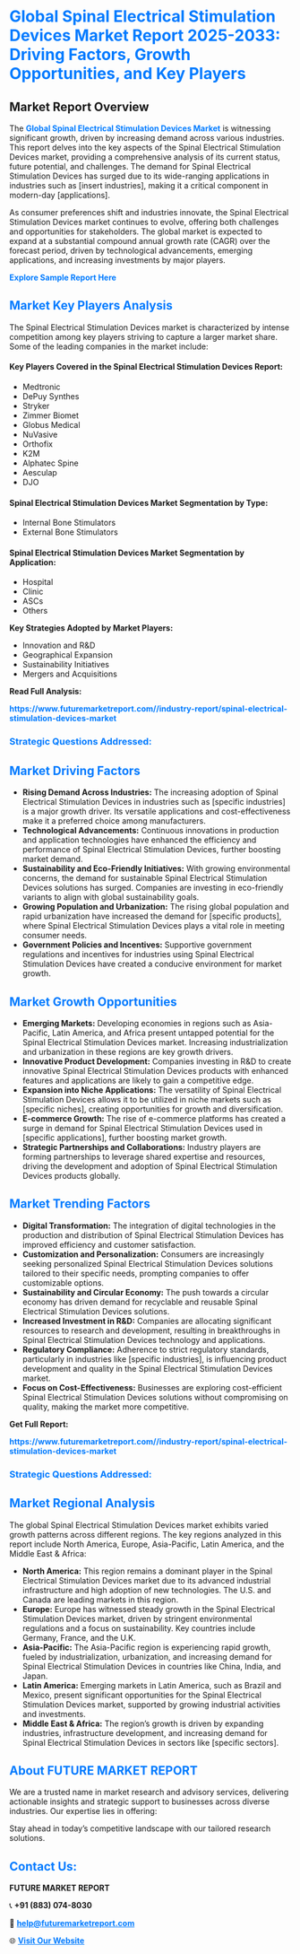 <h1 style="color: #007BFF;">Global Spinal Electrical Stimulation Devices Market Report 2025-2033: Driving Factors, Growth Opportunities, and Key Players</h1>

<section id="overview">
<h2>Market Report Overview</h2>
<p>The <a href="https://www.futuremarketreport.com//industry-report/spinal-electrical-stimulation-devices-market" style="color: #007BFF; text-decoration: none;"><strong>Global Spinal Electrical Stimulation Devices Market</strong></a> is witnessing significant growth, driven by increasing demand across various industries. This report delves into the key aspects of the Spinal Electrical Stimulation Devices market, providing a comprehensive analysis of its current status, future potential, and challenges. The demand for Spinal Electrical Stimulation Devices has surged due to its wide-ranging applications in industries such as [insert industries], making it a critical component in modern-day [applications].</p>
<p>As consumer preferences shift and industries innovate, the Spinal Electrical Stimulation Devices market continues to evolve, offering both challenges and opportunities for stakeholders. The global market is expected to expand at a substantial compound annual growth rate (CAGR) over the forecast period, driven by technological advancements, emerging applications, and increasing investments by major players.</p>
</section>

<section id="overview">
<p><a href="https://www.futuremarketreport.com//request-sample/reportId=53735" style="color: #007BFF; text-decoration: none;"><strong>Explore Sample Report Here</strong></a></p>
</section>

<section id="key-players">
<h2 style="color: #007BFF;">Market Key Players Analysis</h2>
<p>The Spinal Electrical Stimulation Devices market is characterized by intense competition among key players striving to capture a larger market share. Some of the leading companies in the market include:</p>
<h4>Key Players Covered in the Spinal Electrical Stimulation Devices Report:</h4>
<ul><li>Medtronic</li><li>DePuy Synthes</li><li>Stryker</li><li>Zimmer Biomet</li><li>Globus Medical</li><li>NuVasive</li><li>Orthofix</li><li>K2M</li><li>Alphatec Spine</li><li>Aesculap</li><li>DJO</li></ul>
<h4>Spinal Electrical Stimulation Devices Market Segmentation by Type:</h4>
<ul><li>Internal Bone Stimulators</li><li>External Bone Stimulators</li></ul>

<h4>Spinal Electrical Stimulation Devices Market Segmentation by Application:</h4>
<ul><li>Hospital</li><li>Clinic</li><li>ASCs</li><li>Others</li></ul>
<p><strong>Key Strategies Adopted by Market Players:</strong></p>
<ul>
<li>Innovation and R&D</li>
<li>Geographical Expansion</li>
<li>Sustainability Initiatives</li>
<li>Mergers and Acquisitions</li>
</ul>
</section>

<section>
<p><strong>Read Full Analysis: </strong></p><a href="https://www.futuremarketreport.com//industry-report/spinal-electrical-stimulation-devices-market" style="color: #007BFF; text-decoration: none;"><strong>https://www.futuremarketreport.com//industry-report/spinal-electrical-stimulation-devices-market</strong></a>
<h3 style="color: #007BFF;">Strategic Questions Addressed:</h3>
</section>

<section id="driving-factors">
<h2 style="color: #007BFF;">Market Driving Factors</h2>
<ul>
<li><strong>Rising Demand Across Industries:</strong> The increasing adoption of Spinal Electrical Stimulation Devices in industries such as [specific industries] is a major growth driver. Its versatile applications and cost-effectiveness make it a preferred choice among manufacturers.</li>
<li><strong>Technological Advancements:</strong> Continuous innovations in production and application technologies have enhanced the efficiency and performance of Spinal Electrical Stimulation Devices, further boosting market demand.</li>
<li><strong>Sustainability and Eco-Friendly Initiatives:</strong> With growing environmental concerns, the demand for sustainable Spinal Electrical Stimulation Devices solutions has surged. Companies are investing in eco-friendly variants to align with global sustainability goals.</li>
<li><strong>Growing Population and Urbanization:</strong> The rising global population and rapid urbanization have increased the demand for [specific products], where Spinal Electrical Stimulation Devices plays a vital role in meeting consumer needs.</li>
<li><strong>Government Policies and Incentives:</strong> Supportive government regulations and incentives for industries using Spinal Electrical Stimulation Devices have created a conducive environment for market growth.</li>
</ul>
</section>

<section id="growth-opportunities">
<h2 style="color: #007BFF;">Market Growth Opportunities</h2>
<ul>
<li><strong>Emerging Markets:</strong> Developing economies in regions such as Asia-Pacific, Latin America, and Africa present untapped potential for the Spinal Electrical Stimulation Devices market. Increasing industrialization and urbanization in these regions are key growth drivers.</li>
<li><strong>Innovative Product Development:</strong> Companies investing in R&D to create innovative Spinal Electrical Stimulation Devices products with enhanced features and applications are likely to gain a competitive edge.</li>
<li><strong>Expansion into Niche Applications:</strong> The versatility of Spinal Electrical Stimulation Devices allows it to be utilized in niche markets such as [specific niches], creating opportunities for growth and diversification.</li>
<li><strong>E-commerce Growth:</strong> The rise of e-commerce platforms has created a surge in demand for Spinal Electrical Stimulation Devices used in [specific applications], further boosting market growth.</li>
<li><strong>Strategic Partnerships and Collaborations:</strong> Industry players are forming partnerships to leverage shared expertise and resources, driving the development and adoption of Spinal Electrical Stimulation Devices products globally.</li>
</ul>
</section>

<section id="trending-factors">
<h2 style="color: #007BFF;">Market Trending Factors</h2>
<ul>
<li><strong>Digital Transformation:</strong> The integration of digital technologies in the production and distribution of Spinal Electrical Stimulation Devices has improved efficiency and customer satisfaction.</li>
<li><strong>Customization and Personalization:</strong> Consumers are increasingly seeking personalized Spinal Electrical Stimulation Devices solutions tailored to their specific needs, prompting companies to offer customizable options.</li>
<li><strong>Sustainability and Circular Economy:</strong> The push towards a circular economy has driven demand for recyclable and reusable Spinal Electrical Stimulation Devices solutions.</li>
<li><strong>Increased Investment in R&D:</strong> Companies are allocating significant resources to research and development, resulting in breakthroughs in Spinal Electrical Stimulation Devices technology and applications.</li>
<li><strong>Regulatory Compliance:</strong> Adherence to strict regulatory standards, particularly in industries like [specific industries], is influencing product development and quality in the Spinal Electrical Stimulation Devices market.</li>
<li><strong>Focus on Cost-Effectiveness:</strong> Businesses are exploring cost-efficient Spinal Electrical Stimulation Devices solutions without compromising on quality, making the market more competitive.</li>
</ul>
</section>

<section>
<p><strong>Get Full Report: </strong></p><a href="https://www.futuremarketreport.com//industry-report/spinal-electrical-stimulation-devices-market" style="color: #007BFF; text-decoration: none;"><strong>https://www.futuremarketreport.com//industry-report/spinal-electrical-stimulation-devices-market</strong></a>
<h3 style="color: #007BFF;">Strategic Questions Addressed:</h3>
</section>


<section id="regional-analysis">
<h2 style="color: #007BFF;">Market Regional Analysis</h2>
<p>The global Spinal Electrical Stimulation Devices market exhibits varied growth patterns across different regions. The key regions analyzed in this report include North America, Europe, Asia-Pacific, Latin America, and the Middle East & Africa:</p>
<ul>
<li><strong>North America:</strong> This region remains a dominant player in the Spinal Electrical Stimulation Devices market due to its advanced industrial infrastructure and high adoption of new technologies. The U.S. and Canada are leading markets in this region.</li>
<li><strong>Europe:</strong> Europe has witnessed steady growth in the Spinal Electrical Stimulation Devices market, driven by stringent environmental regulations and a focus on sustainability. Key countries include Germany, France, and the U.K.</li>
<li><strong>Asia-Pacific:</strong> The Asia-Pacific region is experiencing rapid growth, fueled by industrialization, urbanization, and increasing demand for Spinal Electrical Stimulation Devices in countries like China, India, and Japan.</li>
<li><strong>Latin America:</strong> Emerging markets in Latin America, such as Brazil and Mexico, present significant opportunities for the Spinal Electrical Stimulation Devices market, supported by growing industrial activities and investments.</li>
<li><strong>Middle East & Africa:</strong> The region’s growth is driven by expanding industries, infrastructure development, and increasing demand for Spinal Electrical Stimulation Devices in sectors like [specific sectors].</li>
</ul>
</section>

<footer>
<h2 style="color: #007BFF;">About FUTURE MARKET REPORT</h2>
<p>We are a trusted name in market research and advisory services, delivering actionable insights and strategic support to businesses across diverse industries. Our expertise lies in offering:</p>

<p>Stay ahead in today’s competitive landscape with our tailored research solutions.</p>

<h2 style="color: #007BFF;">Contact Us:</h2>
<p><strong>FUTURE MARKET REPORT</strong></p>
<p>📞 <strong>+91 (883) 074-8030</strong></p>
<p>📧 <strong><a href="mailto:help@futuremarketreport.com" style="color: #007BFF;">help@futuremarketreport.com</a></strong></p>
<p>🌐 <strong><a href="https://www.futuremarketreport.com/" style="color: #007BFF;">Visit Our Website</a></strong></p>
</footer>